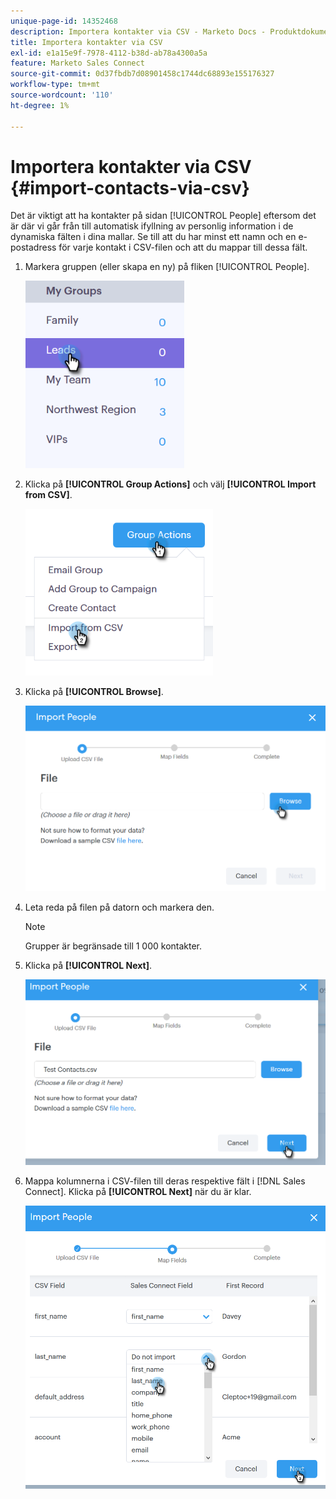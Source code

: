 ```yaml
---
unique-page-id: 14352468
description: Importera kontakter via CSV - Marketo Docs - Produktdokumentation
title: Importera kontakter via CSV
exl-id: e1a15e9f-7978-4112-b38d-ab78a4300a5a
feature: Marketo Sales Connect
source-git-commit: 0d37fbdb7d08901458c1744dc68893e155176327
workflow-type: tm+mt
source-wordcount: '110'
ht-degree: 1%

---
```


# Importera kontakter via CSV {#import-contacts-via-csv}

Det är viktigt att ha kontakter på sidan [!UICONTROL People] eftersom det är där vi går från till automatisk ifyllning av personlig information i de dynamiska fälten i dina mallar. Se till att du har minst ett namn och en e-postadress för varje kontakt i CSV-filen och att du mappar till dessa fält.

1. Markera gruppen (eller skapa en ny) på fliken [!UICONTROL People].

   ![](assets/one.png)

1. Klicka på **[!UICONTROL Group Actions]** och välj **[!UICONTROL Import from CSV]**.

   ![](assets/two.png)

1. Klicka på **[!UICONTROL Browse]**.

   ![](assets/three.png)

1. Leta reda på filen på datorn och markera den.

   >[!NOTE]
   >
   >Grupper är begränsade till 1 000 kontakter.

1. Klicka på **[!UICONTROL Next]**.

   ![](assets/four.png)

1. Mappa kolumnerna i CSV-filen till deras respektive fält i [!DNL Sales Connect]. Klicka på **[!UICONTROL Next]** när du är klar.

   ![](assets/five.png)
